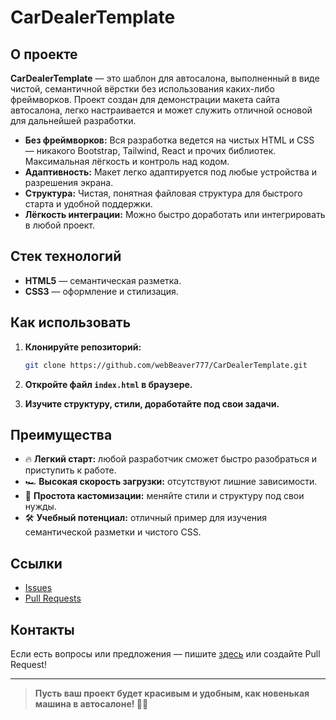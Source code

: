 # CarDealerTemplate

## О проекте

**CarDealerTemplate** — это шаблон для автосалона, выполненный в виде чистой, семантичной вёрстки без использования каких-либо фреймворков. Проект создан для демонстрации макета сайта автосалона, легко настраивается и может служить отличной основой для дальнейшей разработки.

- **Без фреймворков:** Вся разработка ведется на чистых HTML и CSS — никакого Bootstrap, Tailwind, React и прочих библиотек. Максимальная лёгкость и контроль над кодом.
- **Адаптивность:** Макет легко адаптируется под любые устройства и разрешения экрана.
- **Структура:** Чистая, понятная файловая структура для быстрого старта и удобной поддержки.
- **Лёгкость интеграции:** Можно быстро доработать или интегрировать в любой проект.

## Стек технологий

- **HTML5** — семантическая разметка.
- **CSS3** — оформление и стилизация.

## Как использовать

1. **Клонируйте репозиторий:**
   ```bash
   git clone https://github.com/webBeaver777/CarDealerTemplate.git
   ```

2. **Откройте файл `index.html` в браузере.**
3. **Изучите структуру, стили, доработайте под свои задачи.**

## Преимущества

- 🔥 **Легкий старт:** любой разработчик сможет быстро разобраться и приступить к работе.
- 🏎️ **Высокая скорость загрузки:** отсутствуют лишние зависимости.
- 🎨 **Простота кастомизации:** меняйте стили и структуру под свои нужды.
- 🛠️ **Учебный потенциал:** отличный пример для изучения семантической разметки и чистого CSS.

## Ссылки

- [Issues](https://github.com/webBeaver777/CarDealerTemplate/issues)
- [Pull Requests](https://github.com/webBeaver777/CarDealerTemplate/pulls)

## Контакты

Если есть вопросы или предложения — пишите [здесь](https://github.com/webBeaver777/CarDealerTemplate/issues) или создайте Pull Request!

---

> **Пусть ваш проект будет красивым и удобным, как новенькая машина в автосалоне! 🚗✨**

